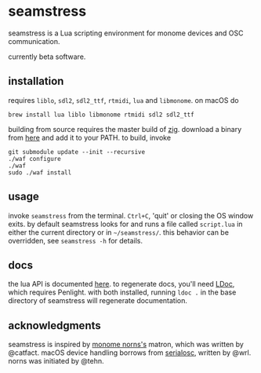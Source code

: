 # seamstress

seamstress is a Lua scripting environment for monome devices and OSC communication.

currently beta software.

## installation

requires `liblo`, `sdl2`, `sdl2_ttf`, `rtmidi`, `lua` and `libmonome`. on macOS do

```
brew install lua liblo libmonome rtmidi sdl2 sdl2_ttf
```

building from source requires the master build of [zig](https://github.com/ziglang/zig).
download a binary from [here](https://ziglang.org/download/) and add it to your PATH.
to build, invoke

```
git submodule update --init --recursive
./waf configure
./waf
sudo ./waf install
```

## usage

invoke `seamstress` from the terminal.
`Ctrl+C`, 'quit' or closing the OS window exits.
by default seamstress looks for and runs a file called `script.lua`
in either the current directory or in `~/seamstress/`.
this behavior can be overridden, see `seamstress -h` for details.

## docs

the lua API is documented [here](https://ryleealanza.org/assets/doc/index.html).
to regenerate docs, you'll need [LDoc](https://github.com/lunarmodules/ldoc),
which requires Penlight.
with both installed, running `ldoc .` in the base directory of seamstress will
regenerate documentation.

## acknowledgments

seamstress is inspired by [monome norns's](https://github.com/monome/norns) matron,
which was written by @catfact.
macOS device handling borrows from [serialosc](https://github.com/monome/serialosc),
written by @wrl.
norns was initiated by @tehn.
